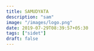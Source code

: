```yaml
---
title: SAMUDYATA
description: "sam"
image: "/images/logo.png"
date: 2019-07-29T08:39:57+05:30
tags: ["sidet"]
draft: false
---
```



